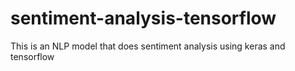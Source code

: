 # sentiment-analysis-tensorflow
This is an NLP model that does sentiment analysis using keras and tensorflow

